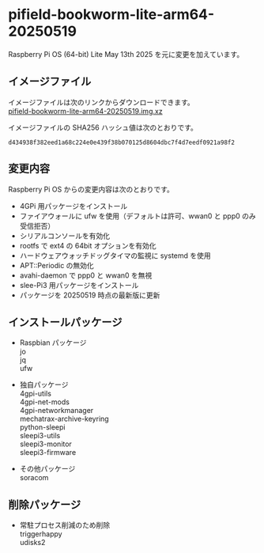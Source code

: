 # pifield-bookworm-lite-arm64-20250519
Raspberry Pi OS (64-bit) Lite May 13th 2025 を元に変更を加えています。

## イメージファイル
イメージファイルは次のリンクからダウンロードできます。  
[pifield-bookworm-lite-arm64-20250519.img.xz](https://mechatrax.com/data/pi-field/pifield-bookworm-lite-arm64-20250519.img.xz)  

イメージファイルの SHA256 ハッシュ値は次のとおりです。
```
d434938f382eed1a68c224e0e439f38b070125d8604dbc7f4d7eedf0921a98f2
```

## 変更内容
Raspberry Pi OS からの変更内容は次のとおりです。
  * 4GPi 用パッケージをインストール
  * ファイアウォールに ufw を使用（デフォルトは許可、wwan0 と ppp0 のみ受信拒否）
  * シリアルコンソールを有効化
  * rootfs で ext4 の 64bit オプションを有効化
  * ハードウェアウォッチドッグタイマの監視に systemd を使用
  * APT::Periodic の無効化
  * avahi-daemon で ppp0 と wwan0 を無視
  * slee-Pi3 用パッケージをインストール
  * パッケージを 20250519 時点の最新版に更新

## インストールパッケージ
  * Raspbian パッケージ  
    jo  
    jq  
    ufw

  * 独自パッケージ  
    4gpi-utils  
    4gpi-net-mods  
    4gpi-networkmanager  
    mechatrax-archive-keyring  
    python-sleepi  
    sleepi3-utils  
    sleepi3-monitor  
    sleepi3-firmware

  * その他パッケージ  
    soracom

## 削除パッケージ  
  * 常駐プロセス削減のため削除  
    triggerhappy  
    udisks2


